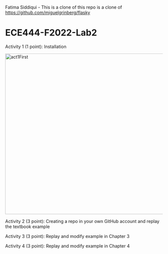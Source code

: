 Fatima Siddiqui - This is a clone of this repo is a clone of https://github.com/miguelgrinberg/flasky

# ECE444-F2022-Lab2

Activity 1 (1 point): Installation 

<img width="514" alt="act1First" src="https://user-images.githubusercontent.com/62577020/191976298-7047d9ee-4330-441d-8c11-5cab11e572e6.png">

Activity 2 (3 point): Creating a repo in your own GitHub account and replay 
the textbook example


Activity 3 (3 point): Replay and modify example in Chapter 3 

Activity 4 (3 point): Replay and modify example in Chapter 4
